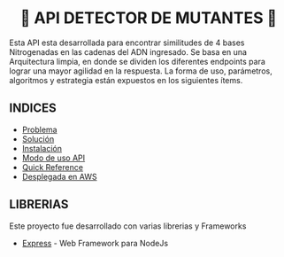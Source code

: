 <h1 align="center"> 🧬 API DETECTOR DE MUTANTES 🧬</h1>

Esta API esta desarrollada para encontrar similitudes de 4 bases Nitrogenadas en las cadenas del ADN ingresado. Se basa en una Arquitectura limpia, en donde se dividen los diferentes endpoints para lograr una mayor agilidad en la respuesta. La forma de uso, parámetros, algoritmos y estrategia están expuestos en los siguientes ítems.


## INDICES

 - [Problema](#installation)
 - [Solución](#installation)
 - [Instalación](#installation)
 - [Modo de uso API](#building-apis)
 - [Quick Reference](#quick-reference)
 - [Desplegada en AWS](#deploying)

## LIBRERIAS

  Este proyecto fue desarrollado con varias librerias y Frameworks

 - [Express](https://www.npmjs.com/package/express) - Web Framework para NodeJs

